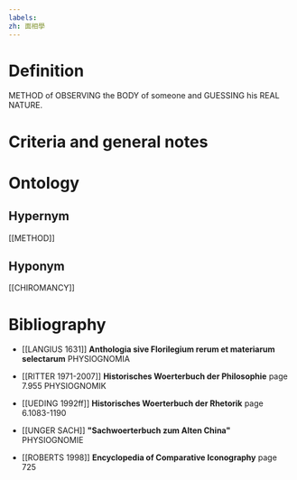 ```yaml
---
labels: 
zh: 面相學
---
```


# Definition
METHOD of OBSERVING the BODY of someone and GUESSING his REAL NATURE.
# Criteria and general notes
# Ontology

## Hypernym
[[METHOD]]
## Hyponym
[[CHIROMANCY]]
# Bibliography
- [[LANGIUS 1631]]
**Anthologia sive Florilegium rerum et materiarum selectarum** 
PHYSIOGNOMIA
- [[RITTER 1971-2007]]
**Historisches Woerterbuch der Philosophie** page 7.955
PHYSIOGNOMIK
- [[UEDING 1992ff]]
**Historisches Woerterbuch der Rhetorik** page 6.1083-1190

- [[UNGER SACH]]
**"Sachwoerterbuch zum Alten China"** 
PHYSIOGNOMIE
- [[ROBERTS 1998]]
**Encyclopedia of Comparative Iconography** page 725
